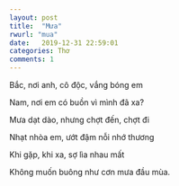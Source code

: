 ```yaml
---
layout: post
title:  "Mưa"
rwurl: "mua"
date:   2019-12-31 22:59:01
categories: Thơ
comments: 1
---
```


Bắc, nơi anh, cô độc, vắng bóng em

Nam, nơi em có buồn vì mình đã xa?

Mưa dạt dào, nhưng chợt đến, chợt đi

Nhạt nhòa em, ướt đậm nỗi nhớ thương

Khi gặp, khi xa, sợ lìa nhau mất

Không muốn buông như cơn mưa đầu mùa.
